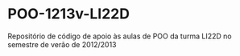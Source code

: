 POO-1213v-LI22D
===============

Repositório de código de apoio às aulas de POO da turma LI22D no semestre de verão de 2012/2013
